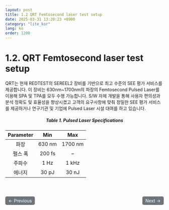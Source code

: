 ```yaml
---
layout: post
title: 1.2 QRT Femtosecond laser test setup
date: 2025-03-31 13:20:23 +0900
category: "lite_kor"
lang: ko
order: 1200
---
```


# 1.2.	QRT Femtosecond laser test setup

QRT는 현재 REDTEST의 SEREEL2 장비를 기반으로 최고 수준의 SEE 평가 서비스를 제공합니다.
이 장비는 630nm~1700nm의 파장의 Femtosecond Pulsed Laser를 이용해 SPA 및 TPA를 모두 수행 가능합니다. S/W 자체 개발을 통해 사용자 편의성과 분석 정확도 및 효율성을 향상시켰고 고객의 요구사항에 맞춰 정밀한 SEE 평가 서비스를 제공하거나 연구기관 및 기업에 Pulsed Laser 시설 대여를 하고 있습니다. 


<!-- 이미지 설명 -->
<div align="center"> 
<h5>Table 1. Pulsed Laser Specifications</h5>
</div>

<div align="center">

| Parameter |   Min   |   Max   |
|:---------:|:-------:|:-------:|
| 파장      | 630 nm  | 1700 nm |
| 펄스 폭    | 200 fs  |    –    |
| 주파수    |  1 Hz   |  1 kHz  |
| 에너지    | 30 pJ   | 30 nJ   |

</div>


<!-- 이전/다음 페이지 버튼 -->
<br/>
<br/>
<div style="display: flex; justify-content: space-between; align-items: center; margin-top: 10;">
  <!-- 이전 페이지 버튼 -->
  <a href="/manuals/manuals_lite_kor/Chapter 1/Chapter 1-1/" class="btn btn-primary" style="display: inline-block; padding: 5px 10px; background-color: #6c757d; color: white; text-decoration: none; border-radius: 5px;">
    ← Previous
  </a>

  <!-- 다음 페이지 버튼 -->
  <a href="/manuals/manuals_lite_kor/Chapter 2/Chapter 2/" class="btn btn-primary" style="display: inline-block; padding: 5px 10px; background-color: #6c757d; color: white; text-decoration: none; border-radius: 5px;">
    Next →
  </a>
</div>